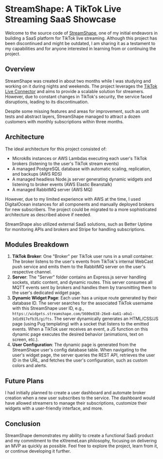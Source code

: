 StreamShape: A TikTok Live Streaming SaaS Showcase
==================================================

Welcome to the source code of [StreamShape](https://streamshape.net/), one of my initial endeavors in building a SaaS platform for TikTok live streaming. Although this project has been discontinued and might be outdated, I am sharing it as a testament to my capabilities and for anyone interested in learning from or continuing the project.

Overview
--------

StreamShape was created in about two months while I was studying and working on it during nights and weekends. The project leverages the [TikTok Live Connector](https://github.com/zerodytrash/TikTok-Live-Connector) and aims to provide a scalable solution for streamers. However, due to constant changes in TikTok's security, the service faced disruptions, leading to its discontinuation.

Despite some missing features and areas for improvement, such as unit tests and abstract layers, StreamShape managed to attract a dozen customers with monthly subscriptions within three months.

Architecture
------------

The ideal architecture for this project consisted of:

*   Microk8s instances or AWS Lambdas executing each user's TikTok brokers (listening to the user's TikTok stream events)
*   A managed PostgreSQL database with automatic scaling, replication, and backups (AWS RDS)
*   A managed headless Node.js server generating dynamic widgets and listening to broker events (AWS Elastic Beanstalk)
*   A managed RabbitMQ server (AWS MQ)

However, due to my limited experience with AWS at the time, I used DigitalOcean instances for all components and manually deployed brokers for new subscribers. The project could be migrated to a more sophisticated architecture as described above if needed.

StreamShape also utilized external SaaS solutions, such as Better Uptime for monitoring APIs and brokers and Stripe for handling subscriptions.

Modules Breakdown
-----------------

1.  **TikTok Broker**: One "Broker" per TikTok user runs in a small container. The broker listens to the user's events from TikTok's internal WebCast push service and emits them to the RabbitMQ server on the user's respective channel.
2.  **Server**: The "Server" folder contains an Express.js server handling sockets, static content, and dynamic routes. This server consumes all MQTT events sent by brokers and handles them by transmitting them to the user's dedicated widget page.
3.  **Dynamic Widget Page**: Each user has a unique route generated by their database ID. The server searches for the associated TikTok username with this StreamShape user ID, e.g., `https://widgets.streamshape.com/5600e838-26e8-4a61-a0a1-3d1d917efb35/gifts`. The server dynamically generates an HTML/CSS/JS page (using Pug templating) with a socket that listens to the emitted events. When a TikTok user receives an event, a JS function on this dynamic page executes the desired behavior (animations, text on screen, etc.).
4.  **User Configuration**: The dynamic page is generated from the StreamShape user's config database table. When navigating to the user's widget page, the server queries the REST API, retrieves the user ID in the URL, and fetches the user's configuration, such as custom colors and alerts.

Future Plans
------------

I had initially planned to create a user dashboard and automate broker creation when a new user subscribes to the service. The dashboard would have allowed streamers to manage their subscriptions, customize their widgets with a user-friendly interface, and more.

Conclusion
----------

StreamShape demonstrates my ability to create a functional SaaS product and my commitment to the eXtremeLean philosophy, focusing on delivering an MVP as quickly as possible. Feel free to explore the project, learn from it, or continue developing it further.